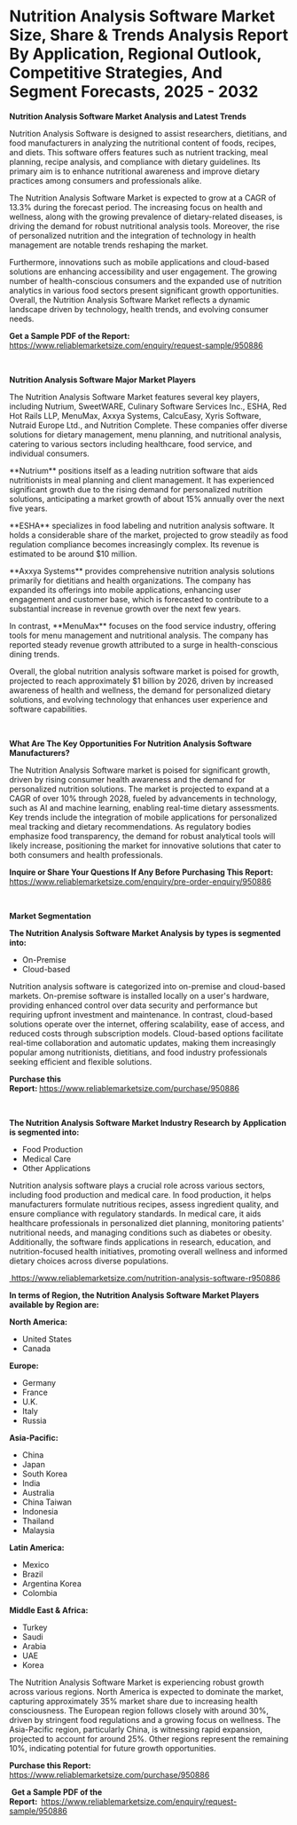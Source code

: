 <p><h1>Nutrition Analysis Software Market Size, Share & Trends Analysis Report By Application, Regional Outlook, Competitive Strategies, And Segment Forecasts, 2025 - 2032</h1></p><p><strong>Nutrition Analysis Software Market Analysis and Latest Trends</strong></p>
<p><p>Nutrition Analysis Software is designed to assist researchers, dietitians, and food manufacturers in analyzing the nutritional content of foods, recipes, and diets. This software offers features such as nutrient tracking, meal planning, recipe analysis, and compliance with dietary guidelines. Its primary aim is to enhance nutritional awareness and improve dietary practices among consumers and professionals alike.</p><p>The Nutrition Analysis Software Market is expected to grow at a CAGR of 13.3% during the forecast period. The increasing focus on health and wellness, along with the growing prevalence of dietary-related diseases, is driving the demand for robust nutritional analysis tools. Moreover, the rise of personalized nutrition and the integration of technology in health management are notable trends reshaping the market. </p><p>Furthermore, innovations such as mobile applications and cloud-based solutions are enhancing accessibility and user engagement. The growing number of health-conscious consumers and the expanded use of nutrition analytics in various food sectors present significant growth opportunities. Overall, the Nutrition Analysis Software Market reflects a dynamic landscape driven by technology, health trends, and evolving consumer needs.</p></p>
<p><strong>Get a Sample PDF of the Report:&nbsp;</strong> <a href="https://www.reliablemarketsize.com/enquiry/request-sample/950886?utm_campaign=3584&utm_medium=2&utm_source=Github&utm_content=ia&utm_term=18042025&utm_id=nutrition-analysis-software">https://www.reliablemarketsize.com/enquiry/request-sample/950886</a></p>
<p>&nbsp;</p>
<p><strong>Nutrition Analysis Software Major Market Players</strong></p>
<p><p>The Nutrition Analysis Software Market features several key players, including Nutrium, SweetWARE, Culinary Software Services Inc., ESHA, Red Hot Rails LLP, MenuMax, Axxya Systems, CalcuEasy, Xyris Software, Nutraid Europe Ltd., and Nutrition Complete. These companies offer diverse solutions for dietary management, menu planning, and nutritional analysis, catering to various sectors including healthcare, food service, and individual consumers.</p><p>**Nutrium** positions itself as a leading nutrition software that aids nutritionists in meal planning and client management. It has experienced significant growth due to the rising demand for personalized nutrition solutions, anticipating a market growth of about 15% annually over the next five years. </p><p>**ESHA** specializes in food labeling and nutrition analysis software. It holds a considerable share of the market, projected to grow steadily as food regulation compliance becomes increasingly complex. Its revenue is estimated to be around $10 million.</p><p>**Axxya Systems** provides comprehensive nutrition analysis solutions primarily for dietitians and health organizations. The company has expanded its offerings into mobile applications, enhancing user engagement and customer base, which is forecasted to contribute to a substantial increase in revenue growth over the next few years.</p><p>In contrast, **MenuMax** focuses on the food service industry, offering tools for menu management and nutritional analysis. The company has reported steady revenue growth attributed to a surge in health-conscious dining trends.</p><p>Overall, the global nutrition analysis software market is poised for growth, projected to reach approximately $1 billion by 2026, driven by increased awareness of health and wellness, the demand for personalized dietary solutions, and evolving technology that enhances user experience and software capabilities.</p></p>
<p>&nbsp;</p>
<p><strong>What Are The Key Opportunities For Nutrition Analysis Software Manufacturers?</strong></p>
<p><p>The Nutrition Analysis Software market is poised for significant growth, driven by rising consumer health awareness and the demand for personalized nutrition solutions. The market is projected to expand at a CAGR of over 10% through 2028, fueled by advancements in technology, such as AI and machine learning, enabling real-time dietary assessments. Key trends include the integration of mobile applications for personalized meal tracking and dietary recommendations. As regulatory bodies emphasize food transparency, the demand for robust analytical tools will likely increase, positioning the market for innovative solutions that cater to both consumers and health professionals.</p></p>
<p><strong>Inquire or Share Your Questions If Any Before Purchasing This Report:</strong> <a href="https://www.reliablemarketsize.com/enquiry/pre-order-enquiry/950886?utm_campaign=3584&utm_medium=2&utm_source=Github&utm_content=ia&utm_term=18042025&utm_id=nutrition-analysis-software">https://www.reliablemarketsize.com/enquiry/pre-order-enquiry/950886</a></p>
<p>&nbsp;</p>
<p><strong>Market Segmentation</strong></p>
<p><strong>The Nutrition Analysis Software Market Analysis by types is segmented into:</strong></p>
<p><ul><li>On-Premise</li><li>Cloud-based</li></ul></p>
<p><p>Nutrition analysis software is categorized into on-premise and cloud-based markets. On-premise software is installed locally on a user's hardware, providing enhanced control over data security and performance but requiring upfront investment and maintenance. In contrast, cloud-based solutions operate over the internet, offering scalability, ease of access, and reduced costs through subscription models. Cloud-based options facilitate real-time collaboration and automatic updates, making them increasingly popular among nutritionists, dietitians, and food industry professionals seeking efficient and flexible solutions.</p></p>
<p><strong>Purchase this Report:&nbsp;</strong><a href="https://www.reliablemarketsize.com/purchase/950886?utm_campaign=3584&utm_medium=2&utm_source=Github&utm_content=ia&utm_term=18042025&utm_id=nutrition-analysis-software">https://www.reliablemarketsize.com/purchase/950886</a></p>
<p>&nbsp;</p>
<p><strong>The Nutrition Analysis Software Market Industry Research by Application is segmented into:</strong></p>
<p><ul><li>Food Production</li><li>Medical Care</li><li>Other Applications</li></ul></p>
<p><p>Nutrition analysis software plays a crucial role across various sectors, including food production and medical care. In food production, it helps manufacturers formulate nutritious recipes, assess ingredient quality, and ensure compliance with regulatory standards. In medical care, it aids healthcare professionals in personalized diet planning, monitoring patients' nutritional needs, and managing conditions such as diabetes or obesity. Additionally, the software finds applications in research, education, and nutrition-focused health initiatives, promoting overall wellness and informed dietary choices across diverse populations.</p></p>
<p><a href="https://www.reliablemarketsize.com/nutrition-analysis-software-r950886?utm_campaign=3584&utm_medium=2&utm_source=Github&utm_content=ia&utm_term=18042025&utm_id=nutrition-analysis-software">&nbsp;https://www.reliablemarketsize.com/nutrition-analysis-software-r950886</a></p>
<p><strong>In terms of Region, the Nutrition Analysis Software Market Players available by Region are:</strong></p>
<p>
    <p> <strong> North America: </strong>
        <ul>
            <li>United States</li>
            <li>Canada</li>
        </ul>
        </p> 
    <p> <strong> Europe: </strong>
        <ul>
            <li>Germany</li>
            <li>France</li>
            <li>U.K.</li>
            <li>Italy</li>
            <li>Russia</li>
        </ul>
        </p> 
    <p> <strong> Asia-Pacific: </strong>
        <ul>
            <li>China</li>
            <li>Japan</li>
            <li>South Korea</li>
            <li>India</li>
            <li>Australia</li>
            <li>China Taiwan</li>
            <li>Indonesia</li>
            <li>Thailand</li>
            <li>Malaysia</li>
        </ul>
        </p> 
    <p> <strong> Latin America: </strong>
        <ul>
            <li>Mexico</li>
            <li>Brazil</li>
            <li>Argentina Korea</li>
            <li>Colombia</li>
        </ul>
        </p> 
    <p> <strong> Middle East & Africa: </strong>
        <ul>
            <li>Turkey</li>
            <li>Saudi</li>
            <li>Arabia</li>
            <li>UAE</li>
            <li>Korea</li>
        </ul>
    </p>
    </p>
<p><p>The Nutrition Analysis Software Market is experiencing robust growth across various regions. North America is expected to dominate the market, capturing approximately 35% market share due to increasing health consciousness. The European region follows closely with around 30%, driven by stringent food regulations and a growing focus on wellness. The Asia-Pacific region, particularly China, is witnessing rapid expansion, projected to account for around 25%. Other regions represent the remaining 10%, indicating potential for future growth opportunities.</p></p>
<p><strong>Purchase this Report: </strong><a href="https://www.reliablemarketsize.com/purchase/950886?utm_campaign=3584&utm_medium=2&utm_source=Github&utm_content=ia&utm_term=18042025&utm_id=nutrition-analysis-software">https://www.reliablemarketsize.com/purchase/950886</a></p>
<p>&nbsp;<strong>Get a Sample PDF of the Report:&nbsp;&nbsp;</strong><a href="https://www.reliablemarketsize.com/enquiry/request-sample/950886?utm_campaign=3584&utm_medium=2&utm_source=Github&utm_content=ia&utm_term=18042025&utm_id=nutrition-analysis-software">https://www.reliablemarketsize.com/enquiry/request-sample/950886</a></p>
<p><strong></strong></p>
<p><p></p><p></p><p></p></p>
